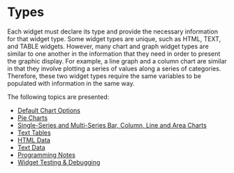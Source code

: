 # Types

<PageHeader />

Each widget must declare its type and provide the necessary information for that widget type. Some widget types are unique, such as HTML, TEXT, and TABLE widgets. However, many chart and graph widget types are similar to one another in the information that they need in order to present the graphic display. For example, a line graph and a column chart are similar in that they involve plotting a series of values along a series of categories. Therefore, these two widget types require the same variables to be populated with information in the same way.

The following topics are presented:

* [Default Chart Options](./default-chart-options/README.md)
* [Pie Charts](./pie-charts/README.md)
* [Single-Series and Multi-Series Bar, Column, Line and Area Charts](./single-series-and-multi-series-bar-column-line-and-area-charts/README.md)
* [Text Tables](./text-tables/README.md)
* [HTML Data](./html-data/README.md)
* [Text Data](./text-data/README.md)
* [Programming Notes](./programming-notes/README.md)
* [Widget Testing & Debugging](./testing-and-debugging/README.md)  

<PageFooter />
